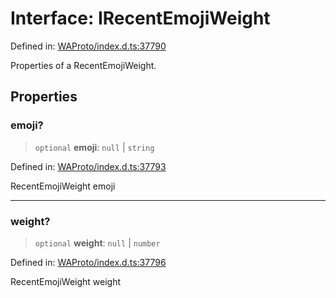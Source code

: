 # Interface: IRecentEmojiWeight

Defined in: [WAProto/index.d.ts:37790](https://github.com/Fokusdotid/Baileys/blob/a954da2ee3c892812cf9528a5a214092693c872f/WAProto/index.d.ts#L37790)

Properties of a RecentEmojiWeight.

## Properties

### emoji?

> `optional` **emoji**: `null` \| `string`

Defined in: [WAProto/index.d.ts:37793](https://github.com/Fokusdotid/Baileys/blob/a954da2ee3c892812cf9528a5a214092693c872f/WAProto/index.d.ts#L37793)

RecentEmojiWeight emoji

***

### weight?

> `optional` **weight**: `null` \| `number`

Defined in: [WAProto/index.d.ts:37796](https://github.com/Fokusdotid/Baileys/blob/a954da2ee3c892812cf9528a5a214092693c872f/WAProto/index.d.ts#L37796)

RecentEmojiWeight weight
